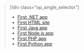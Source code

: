 > [!div class="op_single_selector"]
> * [First .NET app](../articles/app-service-web/app-service-web-get-started-dotnet-cli-nodejs.md)
> * [First HTML site](../articles/app-service-web/app-service-web-get-started-html-cli-nodejs.md)
> * [First Java app](../articles/app-service-web/app-service-web-get-started-java.md)
> * [First Node.js app](../articles/app-service-web/app-service-web-get-started-nodejs-cli-nodejs.md)
> * [First PHP app](../articles/app-service-web/app-service-web-get-started-php-cli-nodejs.md)
> * [First Python app](../articles/app-service-web/app-service-web-get-started-python-cli-nodejs.md)
